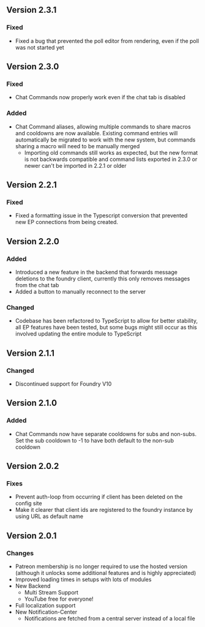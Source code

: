 ## Version 2.3.1

### Fixed

- Fixed a bug that prevented the poll editor from rendering, even if the poll was not started yet

## Version 2.3.0

### Fixed

- Chat Commands now properly work even if the chat tab is disabled

### Added

- Chat Command aliases, allowing multiple commands to share macros and cooldowns are now available. Existing command entries will automatically be migrated to work with the new system, but commands sharing a macro will need to be manually merged
  - Importing old commands still works as expected, but the new format is not backwards compatible and command lists exported in 2.3.0 or newer can't be imported in 2.2.1 or older
## Version 2.2.1

### Fixed

- Fixed a formatting issue in the Typescript conversion that prevented new EP connections from being created.

## Version 2.2.0

### Added

- Introduced a new feature in the backend that forwards message deletions to the foundry client, currently this only removes messages from the chat tab
- Added a button to manually reconnect to the server

### Changed

- Codebase has been refactored to TypeScript to allow for better stability, all EP features have been tested, but some bugs might still occur as this involved updating the entire module to TypeScript

## Version 2.1.1

### Changed

- Discontinued support for Foundry V10

## Version 2.1.0

### Added

- Chat Commands now have separate cooldowns for subs and non-subs. Set the sub cooldown to -1 to have both default to the non-sub cooldown

## Version 2.0.2

### Fixes
- Prevent auth-loop from occurring if client has been deleted on the config site
- Make it clearer that client ids are registered to the foundry instance by using URL as default name

## Version 2.0.1

### Changes

- Patreon membership is no longer required to use the hosted version (although it unlocks some additional features and is highly appreciated)
- Improved loading times in setups with lots of modules
- New Backend
  - Multi Stream Support
  - YouTube free for everyone!
- Full localization support
- New Notification-Center
  - Notifications are fetched from a central server instead of a local file